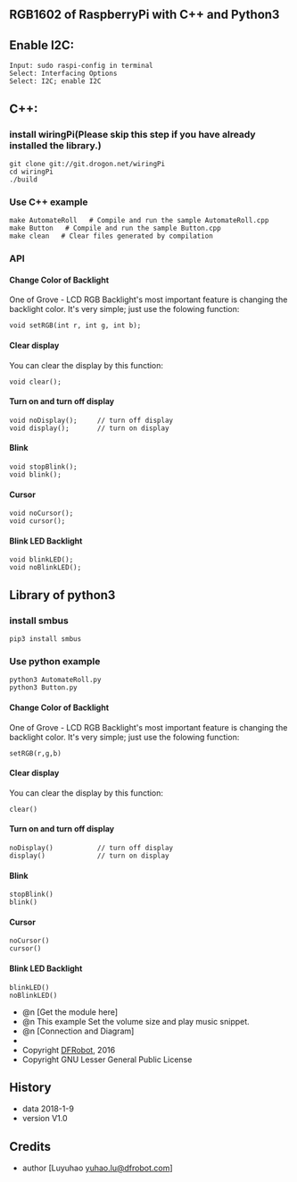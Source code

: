 RGB1602 of RaspberryPi with C++ and Python3
---------------------------------------------------------
## Enable I2C:
    Input: sudo raspi-config in terminal
    Select: Interfacing Options
    Select: I2C; enable I2C

## C++:
### install wiringPi(Please skip this step if you have already installed the library.)
    git clone git://git.drogon.net/wiringPi
    cd wiringPi
    ./build
    
### Use C++ example
    make AutomateRoll   # Compile and run the sample AutomateRoll.cpp
    make Button   # Compile and run the sample Button.cpp
    make clean   # Clear files generated by compilation

### API
#### Change Color of Backlight
One of Grove - LCD RGB Backlight's most important feature is changing the backlight color. It's very simple; just use the folowing function:

    void setRGB(int r, int g, int b);

#### Clear display

You can clear the display by this function:

    void clear();

#### Turn on and turn off display

    void noDisplay();     // turn off display
    void display();       // turn on display

#### Blink

    void stopBlink();
    void blink();

#### Cursor

    void noCursor();
    void cursor();

#### Blink LED Backlight

    void blinkLED();
    void noBlinkLED();


## Library of python3

### install smbus
    pip3 install smbus
    
### Use python example
    python3 AutomateRoll.py
    python3 Button.py

#### Change Color of Backlight
One of Grove - LCD RGB Backlight's most important feature is changing the backlight color. It's very simple; just use the folowing function:

    setRGB(r,g,b)

#### Clear display

You can clear the display by this function:

    clear()

#### Turn on and turn off display

    noDisplay()           // turn off display
    display()             // turn on display

#### Blink

    stopBlink()
    blink()

#### Cursor

    noCursor()
    cursor()

#### Blink LED Backlight

    blinkLED()
    noBlinkLED()


* @n [Get the module here]
* @n This example Set the volume size and play music snippet.
* @n [Connection and Diagram]
*
* Copyright	[DFRobot](http://www.dfrobot.com), 2016
* Copyright	GNU Lesser General Public License


## History

- data 2018-1-9
- version V1.0

## Credits

- author [Luyuhao  <yuhao.lu@dfrobot.com>]
